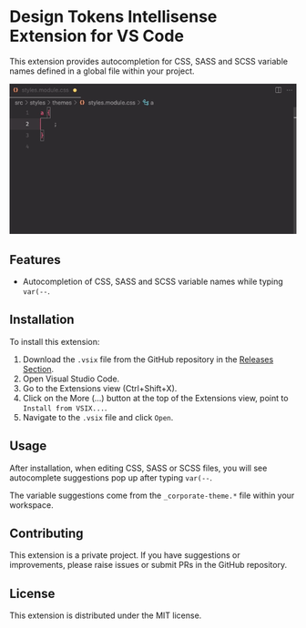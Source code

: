 # Design Tokens Intellisense Extension for VS Code

This extension provides autocompletion for CSS, SASS and SCSS variable names defined in a global file within your project.

![Screenshot of a comment on a GitHub issue showing an image, added in the Markdown, of an Octocat smiling and raising a tentacle.](./demo.gif)

## Features

- Autocompletion of CSS, SASS and SCSS variable names while typing `var(--`.

## Installation

To install this extension:

1. Download the `.vsix` file from the GitHub repository in the [Releases Section](https://github.com/ricardolmsilva/design-tokens-intellisense/releases).
2. Open Visual Studio Code.
3. Go to the Extensions view (Ctrl+Shift+X).
4. Click on the More (...) button at the top of the Extensions view, point to `Install from VSIX...`.
5. Navigate to the `.vsix` file and click `Open`.

## Usage

After installation, when editing CSS, SASS or SCSS files, you will see autocomplete suggestions pop up after typing `var(--`.

The variable suggestions come from the `_corporate-theme.*` file within your workspace.

## Contributing

This extension is a private project. If you have suggestions or improvements, please raise issues or submit PRs in the GitHub repository.

## License

This extension is distributed under the MIT license.
